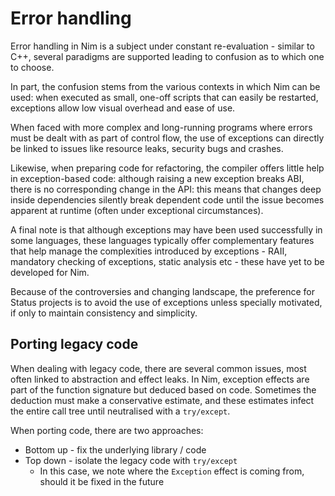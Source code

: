 # Error handling

Error handling in Nim is a subject under constant re-evaluation - similar to C++, several paradigms are supported leading to confusion as to which one to choose.

In part, the confusion stems from the various contexts in which Nim can be used: when executed as small, one-off scripts that can easily be restarted, exceptions allow low visual overhead and ease of use.

When faced with more complex and long-running programs where errors must be dealt with as part of control flow, the use of exceptions can directly be linked to issues like resource leaks, security bugs and crashes.

Likewise, when preparing code for refactoring, the compiler offers little help in exception-based code: although raising a new exception breaks ABI, there is no corresponding change in the API: this means that changes deep inside dependencies silently break dependent code until the issue becomes apparent at runtime (often under exceptional circumstances).

A final note is that although exceptions may have been used successfully in some languages, these languages typically offer complementary features that help manage the complexities introduced by exceptions - RAII, mandatory checking of exceptions, static analysis etc - these have yet to be developed for Nim.

Because of the controversies and changing landscape, the preference for Status projects is to avoid the use of exceptions unless specially motivated, if only to maintain consistency and simplicity.

## Porting legacy code

When dealing with legacy code, there are several common issues, most often linked to abstraction and effect leaks. In Nim, exception effects are part of the function signature but deduced based on code. Sometimes the deduction must make a conservative estimate, and these estimates infect the entire call tree until neutralised with a `try/except`.

When porting code, there are two approaches:

* Bottom up - fix the underlying library / code
* Top down - isolate the legacy code with `try/except`
  * In this case, we note where the `Exception` effect is coming from, should it be fixed in the future
